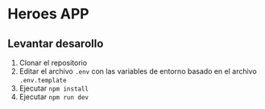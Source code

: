 # Heroes APP

## Levantar desarollo

1. Clonar el repositorio
2. Editar el archivo `.env` con las variables de entorno basado en el archivo `.env.template`
3. Ejecutar `npm install`
4. Ejecutar `npm run dev`
